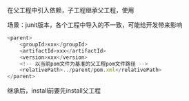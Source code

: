 在父工程中引入依赖，子工程继承父工程，使用<parent>

场景：junit版本，各个工程中导入的不一致，可能给开发带来影响

```javascript
<parent>
    <groupId>xxx</groupId>
    <artifactId>xxx</artifactId>
    <version>xxx</version>
    <!-- 以当前pom文件为基准的父工程pom文件路径 -->
    <relativePath>../parent/pom.xml</relativePath>
</parent>
```

继承后，install前要先install父工程